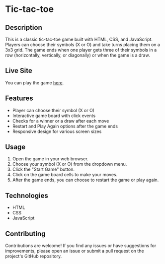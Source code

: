 # Tic-tac-toe

## Description
This is a classic tic-tac-toe game built with HTML, CSS, and JavaScript. Players can choose their symbols (X or O) and take turns placing them on a 3x3 grid. The game ends when one player gets three of their symbols in a row (horizontally, vertically, or diagonally) or when the game is a draw.

## Live Site
You can play the game [here](https://ebenezerraph.github.io/tic-tac-toe).

## Features
- Player can choose their symbol (X or O)
- Interactive game board with click events
- Checks for a winner or a draw after each move
- Restart and Play Again options after the game ends
- Responsive design for various screen sizes

## Usage
1. Open the game in your web browser.
2. Choose your symbol (X or O) from the dropdown menu.
3. Click the "Start Game" button.
4. Click on the game board cells to make your moves.
5. After the game ends, you can choose to restart the game or play again.

## Technologies
- HTML
- CSS
- JavaScript

## Contributing
Contributions are welcome! If you find any issues or have suggestions for improvements, please open an issue or submit a pull request on the project's GitHub repository.
